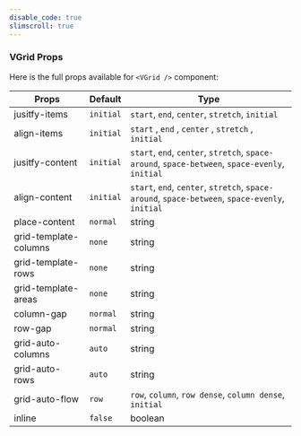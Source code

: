 ```yaml
---
disable_code: true
slimscroll: true
---
```


### VGrid Props

Here is the full props available for `<VGrid />` component:

| Props                 | Default                                  | Type                                                                                            |
| --------------------- | ---------------------------------------- | ----------------------------------------------------------------------------------------------- |
| jusitfy-items         | <span class="is-string">`initial`</span> | `start`, `end`, `center`, `stretch`, `initial`                                                  |
| align-items           | <span class="is-string">`initial`</span> | `start` , `end` , `center` , `stretch` , `initial`                                              |
| jusitfy-content       | <span class="is-string">`initial`</span> | `start`, `end`, `center`, `stretch`, `space-around`, `space-between`, `space-evenly`, `initial` |
| align-content         | <span class="is-string">`initial`</span> | `start`, `end`, `center`, `stretch`, `space-around`, `space-between`, `space-evenly`, `initial` |
| place-content         | <span class="is-string">`normal`</span>  | string                                                                                          |
| grid-template-columns | <span class="is-string">`none`</span>    | string                                                                                          |
| grid-template-rows    | <span class="is-string">`none`</span>    | string                                                                                          |
| grid-template-areas   | <span class="is-string">`none`</span>    | string                                                                                          |
| column-gap            | <span class="is-string">`normal`</span>  | string                                                                                          |
| row-gap               | <span class="is-string">`normal`</span>  | string                                                                                          |
| grid-auto-columns     | <span class="is-string">`auto`</span>    | string                                                                                          |
| grid-auto-rows        | <span class="is-string">`auto`</span>    | string                                                                                          |
| grid-auto-flow        | <span class="is-string">`row`</span>     | `row`, `column`, `row dense`, `column dense`, `initial`                                         |
| inline                | <span class="is-boolean">`false`</span>  | boolean                                                                                         |
